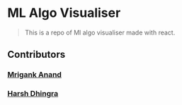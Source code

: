 # ML Algo Visualiser

> This is a repo of Ml algo visualiser made with react.

## Contributors
### [Mrigank Anand](https://github.com/spiderxm)
### [Harsh Dhingra](https://github.com/Peaky-B)
